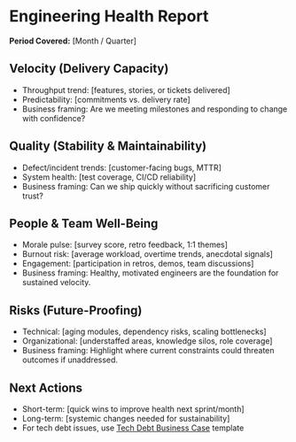 # Engineering Health Report

**Period Covered:** [Month / Quarter]  

## Velocity (Delivery Capacity)  
- Throughput trend: [features, stories, or tickets delivered]  
- Predictability: [commitments vs. delivery rate]  
- Business framing: Are we meeting milestones and responding to change with confidence?  

## Quality (Stability & Maintainability)  
- Defect/incident trends: [customer-facing bugs, MTTR]  
- System health: [test coverage, CI/CD reliability]  
- Business framing: Can we ship quickly without sacrificing customer trust?  

## People & Team Well-Being  
- Morale pulse: [survey score, retro feedback, 1:1 themes]  
- Burnout risk: [average workload, overtime trends, anecdotal signals]  
- Engagement: [participation in retros, demos, team discussions]  
- Business framing: Healthy, motivated engineers are the foundation for sustained velocity.  

## Risks (Future-Proofing)  
- Technical: [aging modules, dependency risks, scaling bottlenecks]  
- Organizational: [understaffed areas, knowledge silos, role coverage]  
- Business framing: Highlight where current constraints could threaten outcomes if unaddressed.  

## Next Actions  
- Short-term: [quick wins to improve health next sprint/month]  
- Long-term: [systemic changes needed for sustainability]  
- For tech debt issues, use [Tech Debt Business Case](./09-tech-debt-business-case.md) template  